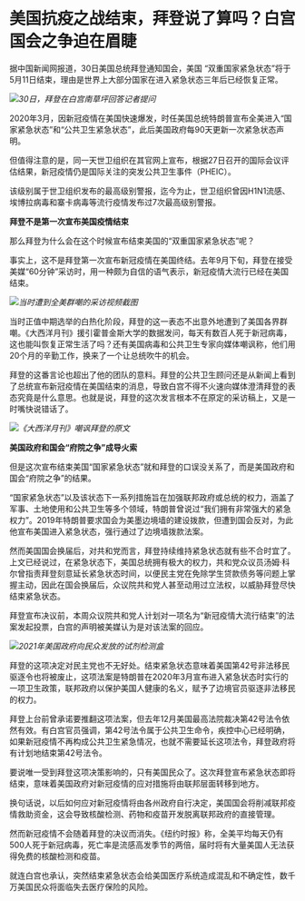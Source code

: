 # 美国抗疫之战结束，拜登说了算吗？白宫国会之争迫在眉睫

据中国新闻网报道，30日美国总统拜登通知国会，美国 “双重国家紧急状态”将于5月11日结束，理由是世界上大部分国家在进入紧急状态三年后已经恢复正常。

![](https://inews.gtimg.com/news_bt/OoNA0XtXXeBu2lZSH7VEnZHOUf8A8YZC8oaPVmplhSaaQAA/1000)_30日，拜登在白宫南草坪回答记者提问_

2020年3月，因新冠疫情在美国快速爆发，时任美国总统特朗普宣布全美进入“国家紧急状态”和“公共卫生紧急状态”，此后美国政府每90天更新一次紧急状态声明。

但值得注意的是，同一天世卫组织在其官网上宣布，根据27日召开的国际会议评估结果，新冠疫情仍是国际关注的突发公共卫生事件（PHEIC）。

该级别属于世卫组织发布的最高级别警报，迄今为止，世卫组织曾因H1N1流感、埃博拉病毒和寨卡病毒等流行疫情发布过7次最高级别警报。

**拜登不是第一次宣布美国疫情结束**

那么拜登为什么会在这个时候宣布结束美国的“双重国家紧急状态”呢？

事实上，这不是拜登第一次宣布新冠疫情在美国终结。去年9月下旬，拜登在接受美媒“60分钟”采访时，用一种颇为自信的语气表示，新冠疫情大流行已经在美国结束。

![](https://inews.gtimg.com/news_bt/OG1C34G5UuCY3uz0ImXAusbCti6P-gxSboTODt8P2iTocAA/1000)_当时遭到全美群嘲的采访视频截图_

当时正值中期选举的白热化阶段，拜登的这一表态不出意外地遭到了美国各界群嘲。《大西洋月刊》援引霍普金斯大学的数据发问，每天有数百人死于新冠病毒，这也能叫恢复正常生活了吗？还有美国病毒和公共卫生专家向媒体嘲讽称，他们用20个月的辛勤工作，换来了一个让总统吹牛的机会。

拜登的这番言论也超出了他的团队的意料。拜登的公共卫生顾问还是从新闻上看到了总统宣布新冠疫情在美国结束的消息，导致白宫不得不火速向媒体澄清拜登的表态究竟是什么意思。也就是说，拜登的这次发言根本不在原定的采访稿上，又是一时嘴快说错话了。

![](https://inews.gtimg.com/news_bt/OKwbrY8Grr9IYrq6RidXax0DxPfYVlOqzY4wghFt2Vh3EAA/1000)_《大西洋月刊》嘲讽拜登的原文_

**美国政府和国会“府院之争”成导火索**

但是这次宣布结束美国“国家紧急状态”就和拜登的口误没关系了，而是美国政府和国会“府院之争”的结果。

“国家紧急状态”以及该状态下一系列措施旨在加强联邦政府或总统的权力，涵盖了军事、土地使用和公共卫生等多个领域，特朗普曾说过“我们拥有非常强大的紧急权力”。2019年特朗普要求国会为美墨边境墙的建设拨款，但遭到国会反对，为此他宣布美国进入紧急状态，强行通过了边境墙拨款法案。

然而美国国会换届后，对共和党而言，拜登持续维持紧急状态就有些不合时宜了。上文已经说过，在紧急状态下，美国总统拥有极大的权力，共和党众议员汤姆·科尔曾指责拜登刻意延长紧急状态时间，以便民主党在免除学生贷款债务等问题上掌握主动，因此在国会换届后，众议院共和党人甚至动用过立法权，以威胁拜登尽快结束紧急状态。

拜登宣布决议前，本周众议院共和党人计划对一项名为“新冠疫情大流行结束”的法案发起投票，白宫的声明被美媒认为是对该法案的回应。

![](https://inews.gtimg.com/news_bt/OReh_ZyZW37ocZOYuTMbI7Z03MqgUtrAkReoCCWDb28xgAA/1000)_2021年美国政府向民众发放的试剂检测盒_

拜登的这项决定对民主党也不无好处。结束紧急状态意味着美国第42号非法移民驱逐令也将被废止，这项法案是特朗普在2020年3月宣布进入紧急状态时实行的一项卫生政策，联邦政府以保护美国人健康的名义，赋予了边境官员驱逐非法移民的权力。

拜登上台前曾承诺要推翻这项法案，但去年12月美国最高法院裁决第42号法令依然有效。有白宫官员强调，第42号法令属于公共卫生命令，疾控中心已经明确，如果新冠疫情不再构成公共卫生紧急情况，也就不需要延长这项法令，拜登政府将有计划地结束第42号法令。

要说唯一受到拜登这项决策影响的，只有美国民众了。这次拜登宣布紧急状态即将结束，意味着美国政府对新冠疫情的应对措施将由联邦层面转移到地方。

换句话说，以后如何应对新冠疫情将由各州政府自行决定，美国国会将削减联邦疫情救助资金，这会导致核酸检测、药物和疫苗开发脱离联邦政府的直接管理。

然而新冠疫情不会随着拜登的决议而消失。《纽约时报》称，全美平均每天仍有500人死于新冠病毒，死亡率是流感高发季节的两倍，届时将有大量美国人无法获得免费的核酸检测和疫苗。

就连白宫也承认，突然结束紧急状态会给美国医疗系统造成混乱和不确定性，数千万美国民众将面临失去医疗保险的风险。

